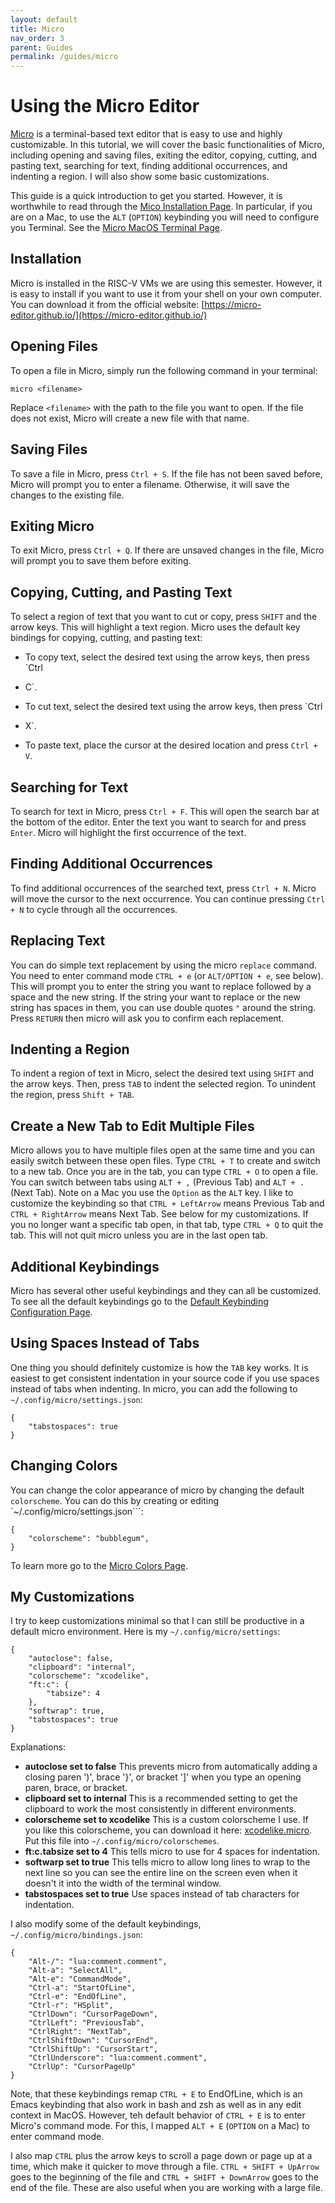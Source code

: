 ```yaml
---
layout: default
title: Micro
nav_order: 3
parent: Guides
permalink: /guides/micro
---
```


# Using the Micro Editor

[Micro](https://micro-editor.github.io/) is a terminal-based text editor that is easy to use and highly customizable. In this tutorial, we will cover the basic functionalities of Micro, including opening and saving files, exiting the editor, copying, cutting, and pasting text, searching for text, finding additional occurrences, and indenting a region. I will also show some basic customizations.

This guide is a quick introduction to get you started. However, it is worthwhile to read through the [Mico Installation Page](https://github.com/zyedidia/micro#installation). In particular, if you are on a Mac, to use the `ALT` (`OPTION`) keybinding you will need to configure you Terminal. See the [Micro MacOS Terminal Page](https://github.com/zyedidia/micro#macos-terminal).


## Installation

Micro is installed in the RISC-V VMs we are using this semester. However, it is easy to install if you want to use it from your shell on your own computer. You can download
it from the official website: [https://micro-editor.github.io/](https://micro-editor.github.io/)


## Opening Files

To open a file in Micro, simply run the following command in your terminal:

```text
micro <filename>
```

Replace `<filename>` with the path to the file you want to open. If the file does
not exist, Micro will create a new file with that name.


## Saving Files

To save a file in Micro, press `Ctrl + S`. If the file has not been saved before,
Micro will prompt you to enter a filename. Otherwise, it will save the changes
to the existing file.


## Exiting Micro

To exit Micro, press `Ctrl + Q`. If there are unsaved changes in the file, Micro
will prompt you to save them before exiting.


## Copying, Cutting, and Pasting Text

To select a region of text that you want to cut or copy, press `SHIFT` and the arrow keys. This will highlight a text region. Micro uses the default key bindings for copying, cutting, and pasting text:


- To copy text, select the desired text using the arrow keys, then press `Ctrl
+ C`.

- To cut text, select the desired text using the arrow keys, then press `Ctrl
+ X`.

- To paste text, place the cursor at the desired location and press `Ctrl + V`.


## Searching for Text

To search for text in Micro, press `Ctrl + F`. This will open the search bar at
the bottom of the editor. Enter the text you want to search for and press `Enter`.
Micro will highlight the first occurrence of the text.


## Finding Additional Occurrences

To find additional occurrences of the searched text, press `Ctrl + N`. Micro will
move the cursor to the next occurrence. You can continue pressing `Ctrl + N` to
cycle through all the occurrences.

## Replacing Text

You can do simple text replacement by using the micro `replace` command. You need to enter command mode `CTRL + e` (or `ALT/OPTION + e`, see below). This will prompt you to enter the string you want to replace followed by a space and the new string. If the string your want to replace or the new string has spaces in them, you can use double quotes `"` around the string. Press `RETURN` then micro will ask you to confirm each replacement.


## Indenting a Region

To indent a region of text in Micro, select the desired text using `SHIFT` and the arrow keys. Then, press `TAB` to indent the selected region. To unindent the region, press
`Shift + TAB`.

## Create a New Tab to Edit Multiple Files

Micro allows you to have multiple files open at the same time and you can easily switch between these open files. Type `CTRL + T` to create and switch to a new tab. Once you are in the tab, you can type `CTRL + O` to open a file. You can switch between tabs using `ALT + ,` (Previous Tab) and `ALT + .` (Next Tab). Note on a Mac you use the `Option` as the `ALT` key. I like to customize the keybinding so that `CTRL + LeftArrow` means Previous Tab and `CTRL + RightArrow` means Next Tab. See below for my customizations. If you no longer want a specific tab open, in that tab, type `CTRL + Q` to quit the tab. This will not quit micro unless you are in the last open tab.

## Additional Keybindings

Micro has several other useful keybindings and they can all be customized. To see all the default keybindings go to the [Default Keybinding Configuration Page](https://github.com/zyedidia/micro/blob/master/runtime/help/keybindings.md).

## Using Spaces Instead of Tabs

One thing you should definitely customize is how the `TAB` key works. It is easiest to get consistent indentation in your source code if you use spaces instead of tabs when indenting. In micro, you can add the following to `~/.config/micro/settings.json`:

```text
{
    "tabstospaces": true
}
```

## Changing Colors

You can change the color appearance of micro by changing the default `colorscheme`. You can do this by creating or editing `~/.config/micro/settings.json```:

```text
{
    "colorscheme": "bubblegum",
}
```

To learn more go to the [Micro Colors Page](https://github.com/zyedidia/micro/blob/master/runtime/help/colors.md).

## My Customizations

I try to keep customizations minimal so that I can still be productive in a default micro environment. Here is my `~/.config/micro/settings`:

```text
{
    "autoclose": false,
    "clipboard": "internal",
    "colorscheme": "xcodelike",
    "ft:c": {
        "tabsize": 4
    },
    "softwrap": true,
    "tabstospaces": true
}
```

Explanations:
- **autoclose set to false** This prevents micro from automatically adding a closing paren ')', brace '}', or bracket ']' when you type an opening paren, brace, or bracket.
- **clipboard set to internal** This is a recommended setting to get the clipboard to work the most consistently in different environments.
- **colorscheme set to xcodelike** This is a custom colorscheme I use. If you like this colorscheme, you can download it here: [xcodelike.micro](/files/xcodelike.micro). Put this file into `~/.config/micro/colorschemes`.
- **ft:c.tabsize set to 4** This tells micro to use for 4 spaces for indentation.
- **softwarp set to true** This tells micro to allow long lines to wrap to the next line so you can see the entire line on the screen even when it doesn't it into the width of the terminal window.
- **tabstospaces set to true** Use spaces instead of tab characters for indentation.

I also modify some of the default keybindings, `~/.config/micro/bindings.json`:

```text
{
    "Alt-/": "lua:comment.comment",
    "Alt-a": "SelectAll",
    "Alt-e": "CommandMode",
    "Ctrl-a": "StartOfLine",
    "Ctrl-e": "EndOfLine",
    "Ctrl-r": "HSplit",
    "CtrlDown": "CursorPageDown",
    "CtrlLeft": "PreviousTab",
    "CtrlRight": "NextTab",
    "CtrlShiftDown": "CursorEnd",
    "CtrlShiftUp": "CursorStart",
    "CtrlUnderscore": "lua:comment.comment",
    "CtrlUp": "CursorPageUp"
}
```

Note, that these keybindings remap `CTRL + E` to EndOfLine, which is an Emacs keybinding that also work in bash and zsh as well as in any edit context in MacOS. However, teh default behavior of `CTRL + E` is to enter Micro's command mode. For this, I mapped `ALT + E` (`OPTION` on a Mac) to enter command mode.

I also map `CTRL` plus the arrow keys to scroll a page down or page up at a time, which make it quicker to move through a file. `CTRL + SHIFT + UpArrow` goes to the beginning of the file and `CTRL + SHIFT + DownArrow` goes to the end of the file. These are also useful when you are working with a large file.
